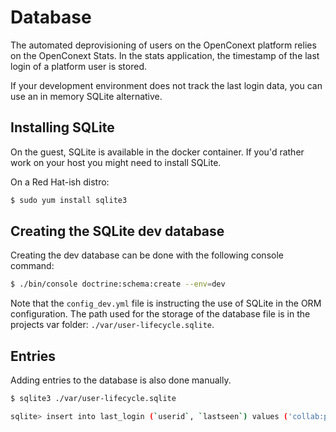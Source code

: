 # Database

The automated deprovisioning of users on the OpenConext platform relies on the OpenConext Stats. In the stats 
application, the timestamp of the last login of a platform user is stored.

If your development environment does not track the last login data, you can use an in memory SQLite alternative.

## Installing SQLite

On the guest, SQLite is available in the docker container. If you'd rather work on your host you might need to install
SQLite.

On a Red Hat-ish distro:
```bash
$ sudo yum install sqlite3
```

## Creating the SQLite dev database

Creating the dev database can be done with the following console command:

```bash
$ ./bin/console doctrine:schema:create --env=dev
``` 

Note that the `config_dev.yml` file is instructing the use of SQLite in the ORM configuration. The path used for the
 storage of the database file is in the projects var folder: `./var/user-lifecycle.sqlite`.
 
## Entries
Adding entries to the database is also done manually.

```bash
$ sqlite3 ./var/user-lifecycle.sqlite

sqlite> insert into last_login (`userid`, `lastseen`) values ('collab:person:user:example.com:jesse_james', '2018-01-01 12:34:00');
```
